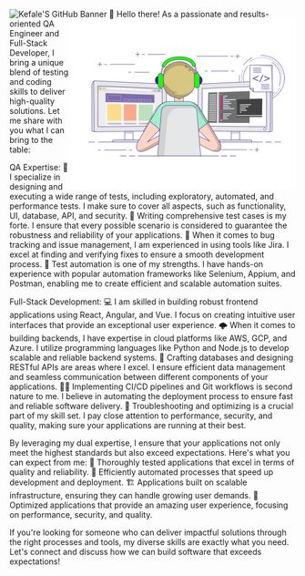 ![Kefale'S GitHub Banner](https://media.licdn.com/dms/image/D5616AQGgVHn6fZeFFQ/profile-displaybackgroundimage-shrink_350_1400/0/1673892485014?e=1684368000&v=beta&t=A3vj-aw2ySqPh3QaTaCXIAx77Bicww4-JYhihj8f7Pc)
<img align="right" alt="Coding" width="400" src="https://raw.githubusercontent.com/devSouvik/devSouvik/master/gif3.gif">
👋 Hello there! As a passionate and results-oriented QA Engineer and Full-Stack Developer, I bring a unique blend of testing and coding skills to deliver high-quality solutions. Let me share with you what I can bring to the table:

QA Expertise:
🧪 I specialize in designing and executing a wide range of tests, including exploratory, automated, and performance tests. I make sure to cover all aspects, such as functionality, UI, database, API, and security.
📝 Writing comprehensive test cases is my forte. I ensure that every possible scenario is considered to guarantee the robustness and reliability of your applications.
🐞 When it comes to bug tracking and issue management, I am experienced in using tools like Jira. I excel at finding and verifying fixes to ensure a smooth development process.
🤖 Test automation is one of my strengths. I have hands-on experience with popular automation frameworks like Selenium, Appium, and Postman, enabling me to create efficient and scalable automation suites.

Full-Stack Development:
💻 I am skilled in building robust frontend applications using React, Angular, and Vue. I focus on creating intuitive user interfaces that provide an exceptional user experience.
🌩 When it comes to building backends, I have expertise in cloud platforms like AWS, GCP, and Azure. I utilize programming languages like Python and Node.js to develop scalable and reliable backend systems.
🔧 Crafting databases and designing RESTful APIs are areas where I excel. I ensure efficient data management and seamless communication between different components of your applications.
🧑‍💻 Implementing CI/CD pipelines and Git workflows is second nature to me. I believe in automating the deployment process to ensure fast and reliable software delivery.
🔨 Troubleshooting and optimizing is a crucial part of my skill set. I pay close attention to performance, security, and quality, making sure your applications are running at their best.

By leveraging my dual expertise, I ensure that your applications not only meet the highest standards but also exceed expectations. Here's what you can expect from me:
🚀 Thoroughly tested applications that excel in terms of quality and reliability.
🤖 Efficiently automated processes that speed up development and deployment.
🏗 Applications built on scalable infrastructure, ensuring they can handle growing user demands.
💯 Optimized applications that provide an amazing user experience, focusing on performance, security, and quality.

If you're looking for someone who can deliver impactful solutions through the right processes and tools, my diverse skills are exactly what you need. Let's connect and discuss how we can build software that exceeds expectations!
